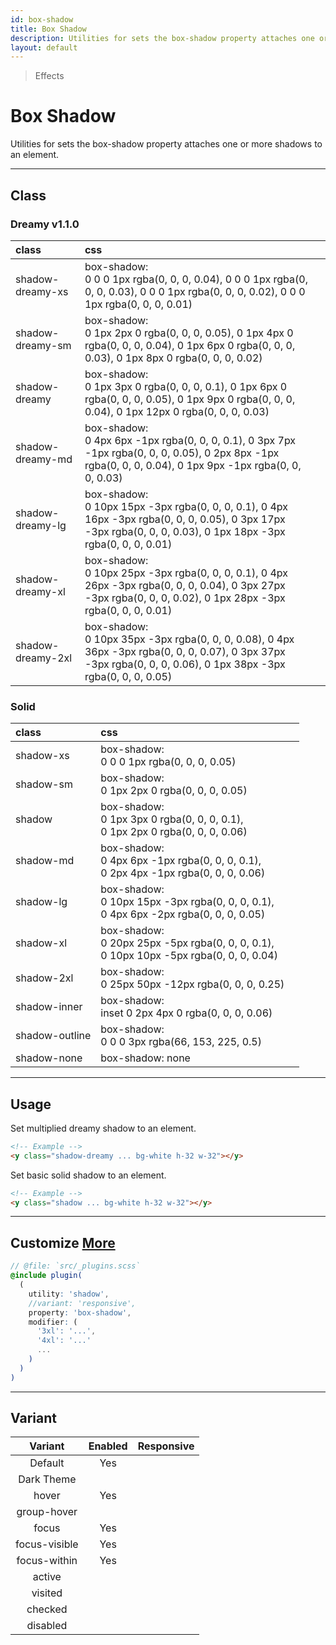 ```yaml
---
id: box-shadow
title: Box Shadow
description: Utilities for sets the box-shadow property attaches one or more shadows to an element.
layout: default
---
```


> Effects

# Box Shadow

Utilities for sets the box-shadow property attaches one or more shadows to an element.

---

## Class

### Dreamy <span class="ml-1 px-2 py-1 text-sm text-gray-600 (dark)text-charcoal-100 bg-gray-300 (dark)bg-gray-600">v1.1.0</span>

| <span class="px-3 py-1 text-white (dark)text-charcoal-100 bg-charcoal-100 (dark)bg-gray-600 rounded-full">class</span> | <span class="px-3 py-1 text-white (dark)text-charcoal-100 bg-charcoal-100 (dark)bg-gray-600 rounded-full">css</span> | |
|:--|:--|:-:|
| shadow-dreamy-xs | box-shadow: <br> 0 0 0 1px rgba(0, 0, 0, 0.04), 0 0 0 1px rgba(0, 0, 0, 0.03), 0 0 0 1px rgba(0, 0, 0, 0.02), 0 0 0 1px rgba(0, 0, 0, 0.01) | <y class="p-3 inline-block (dark)bg-white"><y class="w-16 h-6 rounded bg-white shadow-dreamy-xs"></y></y> |
| shadow-dreamy-sm | box-shadow: <br> 0 1px 2px 0 rgba(0, 0, 0, 0.05), 0 1px 4px 0 rgba(0, 0, 0, 0.04), 0 1px 6px 0 rgba(0, 0, 0, 0.03), 0 1px 8px 0 rgba(0, 0, 0, 0.02) | <y class="p-3 inline-block (dark)bg-white"><y class="w-16 h-6 rounded bg-white shadow-dreamy-sm"></y></y> |
| shadow-dreamy | box-shadow: <br> 0 1px 3px 0 rgba(0, 0, 0, 0.1), 0 1px 6px 0 rgba(0, 0, 0, 0.05), 0 1px 9px 0 rgba(0, 0, 0, 0.04), 0 1px 12px 0 rgba(0, 0, 0, 0.03) | <y class="p-3 inline-block (dark)bg-white"><y class="w-16 h-6 rounded bg-white shadow-dreamy"></y></y> |
| shadow-dreamy-md | box-shadow: <br> 0 4px 6px -1px rgba(0, 0, 0, 0.1), 0 3px 7px -1px rgba(0, 0, 0, 0.05), 0 2px 8px -1px rgba(0, 0, 0, 0.04), 0 1px 9px -1px rgba(0, 0, 0, 0.03) | <y class="p-3 inline-block (dark)bg-white"><y class="w-16 h-6 rounded bg-white shadow-dreamy-md"></y></y> |
| shadow-dreamy-lg | box-shadow: <br> 0 10px 15px -3px rgba(0, 0, 0, 0.1), 0 4px 16px -3px rgba(0, 0, 0, 0.05), 0 3px 17px -3px rgba(0, 0, 0, 0.03), 0 1px 18px -3px rgba(0, 0, 0, 0.01) | <y class="p-3 inline-block (dark)bg-white"><y class="w-16 h-6 rounded bg-white shadow-dreamy-lg"></y></y> |
| shadow-dreamy-xl | box-shadow: <br> 0 10px 25px -3px rgba(0, 0, 0, 0.1), 0 4px 26px -3px rgba(0, 0, 0, 0.04), 0 3px 27px -3px rgba(0, 0, 0, 0.02), 0 1px 28px -3px rgba(0, 0, 0, 0.01) | <y class="p-3 inline-block (dark)bg-white"><y class="w-16 h-6 rounded bg-white shadow-dreamy-xl"></y></y> |
| shadow-dreamy-2xl | box-shadow: <br> 0 10px 35px -3px rgba(0, 0, 0, 0.08), 0 4px 36px -3px rgba(0, 0, 0, 0.07), 0 3px 37px -3px rgba(0, 0, 0, 0.06), 0 1px 38px -3px rgba(0, 0, 0, 0.05) | <y class="p-3 inline-block (dark)bg-white"><y class="w-16 h-6 rounded bg-white shadow-dreamy-2xl"></y></y> |

### Solid

| <span class="px-3 py-1 text-white (dark)text-charcoal-100 bg-charcoal-100 (dark)bg-gray-600 rounded-full">class</span> | <span class="px-3 py-1 text-white (dark)text-charcoal-100 bg-charcoal-100 (dark)bg-gray-600 rounded-full">css</span> | |
|:--|:--|:-:|
| shadow-xs | box-shadow: <br> 0 0 0 1px rgba(0, 0, 0, 0.05) | <y class="p-3 inline-block (dark)bg-white"><y class="w-16 h-6 rounded bg-white shadow-xs"></y></y> |
| shadow-sm | box-shadow: <br> 0 1px 2px 0 rgba(0, 0, 0, 0.05) | <y class="p-3 inline-block (dark)bg-white"><y class="w-16 h-6 rounded bg-white shadow-sm"></y></y> |
| shadow | box-shadow: <br> 0 1px 3px 0 rgba(0, 0, 0, 0.1), <br> 0 1px 2px 0 rgba(0, 0, 0, 0.06) | <y class="p-3 inline-block (dark)bg-white"><y class="w-16 h-6 rounded bg-white shadow"></y></y> |
| shadow-md | box-shadow: <br> 0 4px 6px -1px rgba(0, 0, 0, 0.1), <br> 0 2px 4px -1px rgba(0, 0, 0, 0.06) | <y class="p-3 inline-block (dark)bg-white"><y class="w-16 h-6 rounded bg-white shadow-md"></y></y> |
| shadow-lg | box-shadow: <br> 0 10px 15px -3px rgba(0, 0, 0, 0.1), <br> 0 4px 6px -2px rgba(0, 0, 0, 0.05) | <y class="p-3 inline-block (dark)bg-white"><y class="w-16 h-6 rounded bg-white shadow-lg"></y></y> |
| shadow-xl | box-shadow: <br> 0 20px 25px -5px rgba(0, 0, 0, 0.1), <br> 0 10px 10px -5px rgba(0, 0, 0, 0.04) | <y class="p-3 inline-block (dark)bg-white"><y class="w-16 h-6 rounded bg-white shadow-xl"></y></y> |
| shadow-2xl | box-shadow: <br> 0 25px 50px -12px rgba(0, 0, 0, 0.25) | <y class="p-3 inline-block (dark)bg-white"><y class="w-16 h-6 rounded bg-white shadow-2xl"></y></y> |
| shadow-inner | box-shadow: <br> inset 0 2px 4px 0 rgba(0, 0, 0, 0.06) | <y class="p-3 inline-block (dark)bg-white"><y class="w-16 h-6 rounded bg-white shadow-inner"></y></y> |
| shadow-outline | box-shadow: <br> 0 0 0 3px rgba(66, 153, 225, 0.5) | <y class="p-3 inline-block (dark)bg-white"><y class="w-16 h-6 rounded bg-white shadow-outline"></y></y> |
| shadow-none | box-shadow: none | <y class="p-3 inline-block (dark)bg-white"><y class="w-16 h-6 rounded bg-white shadow-none"></y></y> |

---

## Usage

Set multiplied dreamy shadow to an element.

<y class="px-4 my-2 mx-auto w-64">
  <y class="p-4 (dark)bg-white">
    <y class="h-32 bg-white shadow-dreamy rounded"></y>
  </y>
</y>

```html
<!-- Example -->
<y class="shadow-dreamy ... bg-white h-32 w-32"></y>
```

Set basic solid shadow to an element.

<y class="px-4 my-2 mx-auto w-64">
  <y class="p-4 (dark)bg-white">
    <y class="h-32 bg-white shadow rounded"></y>
  </y>
</y>

```html
<!-- Example -->
<y class="shadow ... bg-white h-32 w-32"></y>
```

---

## Customize <a class="ml-1 px-2 py-1 text-sm text-gray-600 (dark)text-charcoal-100 bg-gray-300 (dark)bg-gray-600" href="/plugin-api/">More</a>

```scss
// @file: `src/_plugins.scss`
@include plugin(
  (
    utility: 'shadow',
    //variant: 'responsive',
    property: 'box-shadow',
    modifier: (
      '3xl': '...',
      '4xl': '...'
      ...
    )
  )
)
```

---

## Variant

| <span class="font-semibold underline">Variant</span> | <span class="font-semibold underline">Enabled</span> | <span class="font-semibold underline">Responsive</span> |
|:-:|:-:|:-:|
| Default | Yes | |
| Dark Theme | | |
| hover| Yes | |
| group-hover | | |
| focus | Yes | |
| focus-visible | Yes | |
| focus-within | Yes | |
| active | | |
| visited | | |
| checked | | |
| disabled | | |